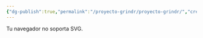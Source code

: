 ```yaml
---
{"dg-publish":true,"permalink":"/proyecto-grindr/proyecto-grindr/","created":"2025-02-26T12:03:39.560-05:00","updated":"2025-02-27T02:51:54.452-05:00"}
---
```


<head>
    <style>
        object {
            background: transparent;
        }
    </style>
</head>
<body>    
    <!-- Usamos el tag <object> para incrustar el archivo SVG -->
    <object data="https://www.dropbox.com/scl/fi/bmj7yy3o6sdth7reb0vv0/Mapa_mental_Grindr.svg?rlkey=oi8x0sgknbos0e3w5p82nle06&st=bo4fam5q&raw=1" type="image/svg+xml" width="100%" height="100%" style="background: transparent;">
        <!-- Texto alternativo si el SVG no carga -->
        <p>Tu navegador no soporta SVG.</p>
    </object>
</body>
